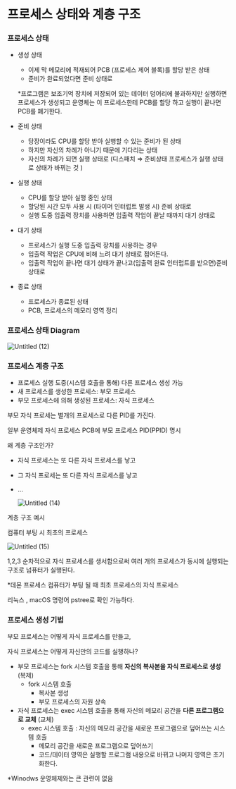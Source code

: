#  프로세스 상태와 계층 구조 

### 프로세스 상태

- 생성 상태
    - 이제 막 메모리에 적재되어 PCB (프로세스 제어 블록)를 할당 받은 상태
    - 준비가 완료되었다면 준비 상태로
    
    *프로그램은 보조기억 장치에 저장되어 있는 데이터 덩어리에 불과하지만 실행하면 프로세스가 생성되고 운영체는 이 프로세스한테 PCB를 할당 하고 실행이 끝나면 PCB를 폐기한다. 
    
- 준비 상태
    - 당장이라도 CPU를 할당 받아 실행할 수 있는 준비가 된 상태
    - 하지만 자신의 차례가 아니기 때문에 기다리는 상태
    - 자신의 차례가 되면 실행 상태로 (디스패치 ⇒ 준비상태 프로세스가 실행 상태로 상태가 바뀌는 것 )
- 실행 상태
    - CPU를 할당 받아 실행 중인 상태
    - 할당된 시간 모두 사용 시 (타이머 인터럽트 발생 시) 준비 상태로
    - 실행 도중 입출력 장치를 사용하면 입출력 작업이 끝날 때까지 대기 상태로
- 대기 상태
    - 프로세스가 실행 도중 입출력 장치를 사용하는 경우
    - 입출력 작업은 CPU에 비해 느려 대기 상태로 접어든다.
    - 입출력 작업이 끝나면 대기 상태가 끝나고(입출력 완료 인터럽트를 받으면)준비 상태로
- 종료 상태
    - 프로세스가 종료된 상태
    - PCB, 프로세스의 메모리 영역 정리

### 프로세스 상태 Diagram

![Untitled (12)](https://user-images.githubusercontent.com/79884004/232677056-7b3139ab-e15d-4fd1-a7fa-0df5c52fa442.png)

### 프로세스 계층 구조

- 프로세스 실행 도중(시스템 호출을 통해) 다른 프로세스 생성 가능
- 새 프로세스를 생성한 프로세스: 부모 프로세스
- 부모 프로세스에 의해 생성된 프로세스: 자식 프로세스

부모 자식 프로세는 별개의 프로세스로 다른 PID를 가진다. 

일부 운영체제 자식 프로세스 PCB에 부모 프로세스 PID(PPID) 명시

왜 계층 구조인가?

- 자식 프로세스는 또 다른 자식 프로세스를 낳고
- 그 자식 프로세는  또 다른 자식 프로세스를 낳고
- …
    
    ![Untitled (14)](https://user-images.githubusercontent.com/79884004/232677063-a18c07ae-6148-4c47-b66a-62a036536c3f.png)
    

계층 구조 예시 

컴퓨터 부팅 시 최초의 프로세스 

![Untitled (15)](https://user-images.githubusercontent.com/79884004/232677069-02195282-22a3-4546-a0f2-39cc9b624f1f.png)

1,2,3 순차적으로 자식 프로세스를 생서함으로써 여러 개의 프로세스가 동시에 실행되는 구조로 넘퓨터가 실행된다. 

*데몬 프로세스 컴퓨터가 부팅 될 때 최초 프로세스의 자식 프로세스 

리눅스 , macOS 명령어 pstree로 확인 가능하다. 

### 프로세스 생성 기법

부모 프로세스는 어떻게 자식 프로세스를 만들고,

자식 프로세스는 어떻게 자신만의 코드를 실행하나?


- 부모 프로세스는 fork 시스템 호출을 통해 **자신의 복사본을 자식 프로세스로 생성** (복제)
    - fork 시스템 호출
        - 복사본 생성
        - 부모 프로세스의 자원 상속
- 자식 프로세스는 exec 시스템 호출을 통해 자신의 메모리 공간을 **다른 프로그램으로 교체** (교체)
    - exec 시스템 호출 : 자신의 메모리 공간을 새로운 프로그램으로 덮어쓰는 시스템 호출
        - 메모리 공간을 새로운 프로그램으로 덮어쓰기
        - 코드/데이터 영역은 실행할 프로그램 내용으로 바뀌고 나머지 영역은 초기화한다.

*Winodws 운영체제와는 큰 관련이 없음
